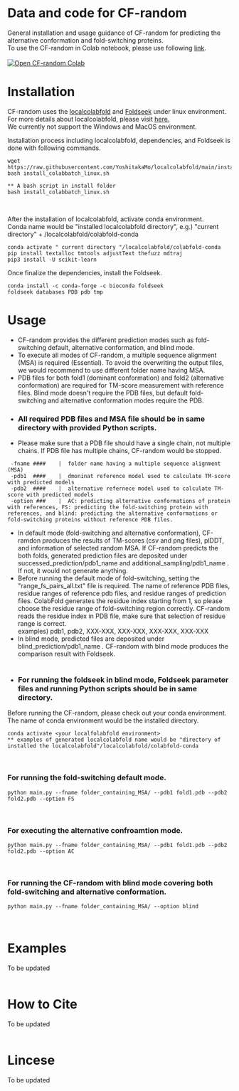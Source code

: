 # Data and code for CF-random
General installation and usage guidance of CF-random for predicting the alternative conformation and fold-switching proteins.<br>
To use the CF-random in Colab notebook, please use following [link](https://colab.research.google.com/drive/1LsSFe8FxJaLfNGUcE5HMgxxwGGlLfexk?usp=sharing).<br><br>
<a target="_blank" href="https://colab.research.google.com/drive/1LsSFe8FxJaLfNGUcE5HMgxxwGGlLfexk?usp=sharing">
 <img src="https://colab.research.google.com/assets/colab-badge.svg" alt="Open CF-random Colab"/>
</a>


# Installation
CF-random uses the [localcolabfold](https://github.com/YoshitakaMo/localcolabfold) and [Foldseek](https://github.com/steineggerlab/foldseek) under linux environment.<br>
For more details about localcolabfold, please visit [here.](https://github.com/YoshitakaMo/localcolabfold) <br>
We currently not support the Windows and MacOS environment.<br>

Installation process including localcolabfold, dependencies, and Foldseek is done with following commands.
```
wget https://raw.githubusercontent.com/YoshitakaMo/localcolabfold/main/install_colabbatch_linux.sh
bash install_colabbatch_linux.sh

** A bash script in install folder 
bash install_colabbatch_linux.sh
```
<br>


After the installation of localcolabfold, activate conda environment.<br>
Conda name would be "installed localcolabfold directory", e.g.) "current directory" + /localcolabfold/colabfold-conda <br>
```
conda activate " current directory "/localcolabfold/colabfold-conda
pip install textalloc tmtools adjustText thefuzz mdtraj
pip3 install -U scikit-learn
```
Once finalize the dependencies, install the Foldseek.
<br>
```
conda install -c conda-forge -c bioconda foldseek
foldseek databases PDB pdb tmp
```



# Usage
* CF-random provides the different prediction modes such as fold-switching default, alternative conformation, and blind mode.<br>
* To execute all modes of CF-random, a multiple sequence alignment (MSA) is required (Essential). To avoid the overwriting the output files, we would recommend to use different folder name having MSA. <br>
* PDB files for both fold1 (dominant conformation) and fold2 (alternative conformation) are required for TM-score measurement with reference files. Blind mode doesn't require the PDB files, but default fold-switching and alternative conformation modes require the PDB.<br>
* ### All required PDB files and MSA file should be in same directory with provided Python scripts.
* Please make sure that a PDB file should have a single chain, not multiple chains. If PDB file has multiple chains, CF-random would be stopped. <Pbr>

```
 -fname ####    |  folder name having a multiple sequence alignment (MSA)
 -pdb1  ####    |  dmoninat reference model used to calculate TM-score with predicted models
 -pdb2  ####    |  alternative refernece model used to calculate TM-score with predicted models
 -option ###    |  AC: predicting alternative conformations of protein with references, FS: predicting the fold-switching protein with references, and blind: predicting the alternative conformations or fold-switching proteins without reference PDB files.
```
* In default mode (fold-switching and alternative conformation), CF-ramdon produces the results of TM-scores (csv and png files), plDDT, and information of selected random MSA. If CF-random predicts the both folds, generated prediction files are deposited under successed_prediction/pdb1_name and additional_sampling/pdb1_name . If not, it would not generate anything. <br>
* Before running the default mode of fold-switching, setting the "range_fs_pairs_all.txt" file is required. The name of reference PDB files, residue ranges of reference pdb files, and residue ranges of prediction files. ColabFold generates the residue index starting from 1, so please choose the residue range of fold-switching region correctly. CF-random reads the residue index in PDB file, make sure that selection of residue range is correct. <br>
 examples) pdb1, pdb2, XXX-XXX, XXX-XXX, XXX-XXX, XXX-XXX <br>
* In blind mode, predicted files are deposited under blind_prediction/pdb1_name . CF-random with blind mode produces the comparison result with Foldseek. <br><br>
* ### For running the foldseek in blind mode, Foldseek parameter files and running Python scripts should be in same directory. <br>

Before running the CF-random, please check out your conda environment.<br>
The name of conda environment would be the installed directory.
```
conda activate <your localfolabfold environment>
** examples of generated localcolabfold name would be "directory of installed the localcolabfold"/localcolabfold/colabfold-conda
```
<br>

### For running the fold-switching default mode. <br>
```
python main.py --fname folder_containing_MSA/ --pdb1 fold1.pdb --pdb2 fold2.pdb --option FS
```
<br>

### For executing the alternative confroamtion mode. <br>
```
python main.py --fname folder_containing_MSA/ --pdb1 fold1.pdb --pdb2 fold2.pdb --option AC
```
<br>

### For running the CF-random with blind mode covering both fold-switching and alternative conformation. <br>
```
python main.py --fname folder_containing_MSA/ --option blind
```
<br>

# Examples
To be updated
<br><br>

# How to Cite
To be updated
<br><br>

# Lincese
To be updated



